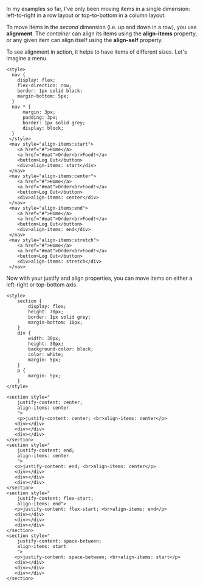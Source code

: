 In my examples so far, I've only been moving items in a single dimension: left-to-right in a row layout or top-to-bottom in a column layout.

To move items in the *second* dimension (i.e. up and down in a row), you use **alignment**. The *container* can align its items using the **align-items** property, or any given item can align itself using the **align-self** property.

To see alignment in action, it helps to have items of different sizes. Let's imagine a menu.

```html.run
<style>
  nav {
    display: flex;
    flex-direction: row;
    border: 1px solid black;
    margin-bottom: 5px;
  }
  nav * {
      margin: 3px;
      padding: 3px;
      border: 1px solid grey;
      display: block;
  }
 </style>
 <nav style="align-items:start">
    <a href="#">Home</a>
    <a href="#eat">Order<br>Food!</a>
    <button>Log Out</button>
    <div>align-items: start</div>
 </nav>
 <nav style="align-items:center">
    <a href="#">Home</a>
    <a href="#eat">Order<br>Food!</a>
    <button>Log Out</button>
    <div>align-items: center</div>
 </nav>
 <nav style="align-items:end">
    <a href="#">Home</a>
    <a href="#eat">Order<br>Food!</a>
    <button>Log Out</button>
    <div>align-items: end</div>
 </nav>
 <nav style="align-items:stretch">
    <a href="#">Home</a>
    <a href="#eat">Order<br>Food!</a>
    <button>Log Out</button>
    <div>align-items: stretch</div>
 </nav>
```

Now with your justify and align properties, you can move items on either a left-right or top-bottom axis.

```html.run
<style>
    section {
        display: flex;
        height: 70px;
        border: 1px solid grey;
        margin-bottom: 10px;
    }
    div {
        width: 30px;
        height: 30px;
        background-color: black;
        color: white;
        margin: 5px;
    }
    p {
        margin: 5px;
    }
</style>

<section style="
    justify-content: center; 
    align-items: center
    ">
    <p>justify-content: center; <br>align-items: center</p>
   <div></div>
   <div></div>
   <div></div>
</section>
<section style="
    justify-content: end; 
    align-items: center
    ">
   <p>justify-content: end; <br>align-items: center</p>
   <div></div>
   <div></div>
   <div></div>
</section>
<section style="
    justify-content: flex-start; 
    align-items: end">
   <p>justify-content: flex-start; <br>align-items: end</p>
   <div></div>
   <div></div>
   <div></div>
</section>
<section style="
    justify-content: space-between; 
    align-items: start
    ">
   <p>justify-content: space-between; <br>align-items: start</p>
   <div></div>
   <div></div>
   <div></div>
</section>
```
